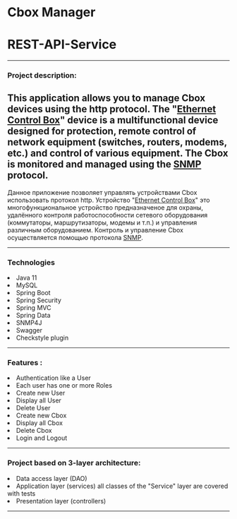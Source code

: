# Cbox Manager 
# REST-API-Service

---
### Project description:

This application allows you to manage Cbox devices using the http protocol.
The "[Ethernet Control Box](http://dlab.od.ua/ustrojstva-avtomatiki-monitoringa-i-signalizacii/#N2)" device is a multifunctional  device designed for protection, remote control of network equipment (switches, routers, modems, etc.) and control of various equipment.
The Cbox is monitored and managed using the [SNMP](https://en.wikipedia.org/wiki/Simple_Network_Management_Protocol) protocol.
---
Данное  приложение позволяет управлять устройствами Cbox  использовать протокол http.
Устройство "[Ethernet Control Box](http://dlab.od.ua/ustrojstva-avtomatiki-monitoringa-i-signalizacii/#N2)" это многофункциональное устройство предназначеное для охраны, удалённого контроля работоспособности сетевого оборудования (коммутаторы, маршрутизаторы, модемы и т.п.) и управления различным оборудованием.
Контроль и управление Cbox осуществляется  помощью протокола [SNMP](https://ru.wikipedia.org/wiki/SNMP).

---
### Technologies
<li>
Java 11
<li>
MySQL
<li>
Spring Boot
<li>
Spring Security
<li>
Spring MVC
<li>
Spring Data 
<li>
SNMP4J
<li>
Swagger
<li>
Checkstyle plugin

----
### Features :
<li>
Authentication like a User
<li>
Each user has one or more Roles
<li>
Create new User
<li>
Display all User
<li>
Delete User
<li>
Create new Cbox
<li>
Display all Cbox
<li>
Delete Cbox
<li>
Login and Logout

-----------------
### Project based on 3-layer architecture:
<li>
Data access layer (DAO)
<li>
Application layer (services) all classes of the "Service" layer are covered with tests
<li>
Presentation layer (controllers)

----
